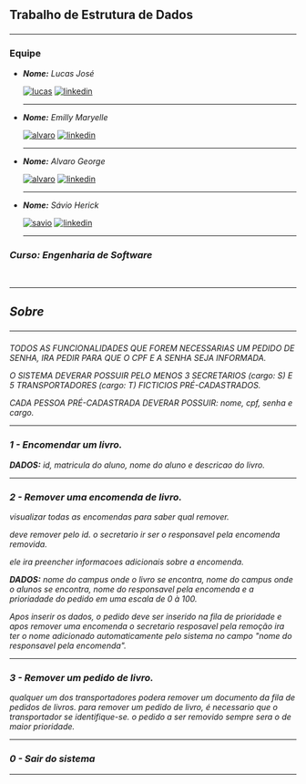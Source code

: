 ## **Trabalho de Estrutura de Dados**<hr>
### **Equipe**

- *__Nome:__ Lucas José*

    [![lucas](https://img.shields.io/badge/GitHub-%23121011.svg?logo=github&logoColor=white)](https://github.com/lukaian-k)
    [![linkedin](https://img.shields.io/badge/-Linkedin-blue?logo=Linkedin&logoColor=white)](https://www.linkedin.com/in/lukaian/)<hr>

- *__Nome:__ Emilly Maryelle*

    [![alvaro](https://img.shields.io/badge/GitHub-%23121011.svg?logo=github&logoColor=white)](https://github.com/EmillyMaryelle)
    [![linkedin](https://img.shields.io/badge/-Linkedin-blue?logo=Linkedin&logoColor=white)](https://www.linkedin.com/in/emilly-maryelle-6641101a2/)<hr>

- *__Nome:__ Alvaro George*

    [![alvaro](https://img.shields.io/badge/GitHub-%23121011.svg?logo=github&logoColor=white)](https://github.com/contrasov)
    [![linkedin](https://img.shields.io/badge/-Linkedin-blue?logo=Linkedin&logoColor=white)](https://www.linkedin.com/in/alvaro-santos-669354203/)<hr>

- *__Nome:__ Sávio Herick*

    [![savio](https://img.shields.io/badge/GitHub-%23121011.svg?logo=github&logoColor=white)](https://github.com/SavioHerick)
    [![linkedin](https://img.shields.io/badge/-Linkedin-blue?logo=Linkedin&logoColor=white)](https://www.linkedin.com/in/s%C3%A1vio-herick-6a22b3223/)<hr>

### *__Curso:__ Engenharia de Software*
<br><hr>


## ***Sobre***<hr>

*TODOS AS FUNCIONALIDADES QUE FOREM NECESSARIAS UM PEDIDO DE SENHA, IRA PEDIR PARA QUE O CPF E A SENHA SEJA INFORMADA.*

*O SISTEMA DEVERAR POSSUIR PELO MENOS 3 SECRETARIOS (cargo: S) E 5 TRANSPORTADORES (cargo: T) FICTICIOS PRÉ-CADASTRADOS.*

*CADA PESSOA PRÉ-CADASTRADA DEVERAR POSSUIR: nome, cpf, senha e cargo.*

<hr>

### ***1 - Encomendar um livro.***
***DADOS:***
*id, matricula do aluno, nome do aluno e descricao do livro.*<hr>

### ***2 - Remover uma encomenda de livro.***
*visualizar todas as encomendas para saber qual remover.*

*deve remover pelo id.*
*o secretario ir ser o responsavel pela encomenda removida.*

*ele ira preencher informacoes adicionais sobre a encomenda.*

***DADOS:***
*nome do campus onde o livro se encontra, nome do campus onde o alunos se encontra, nome do responsavel pela encomenda e a prioriadade do pedido em uma escala de 0 à 100.*

*Apos inserir os dados, o pedido deve ser inserido na fila de prioridade e apos remover uma encomenda o secretario resposavel pela remoção ira ter o nome adicionado automaticamente pelo sistema no campo "nome do responsavel pela encomenda".*<hr>

### ***3 - Remover um pedido de livro.***
*qualquer um dos transportadores podera remover um documento da fila de pedidos de livros.*
*para remover um pedido de livro, é necessario que o transportador se identifique-se.*
*o pedido a ser removido sempre sera o de maior prioridade.*<hr>

### ***0 - Sair do sistema***<hr>